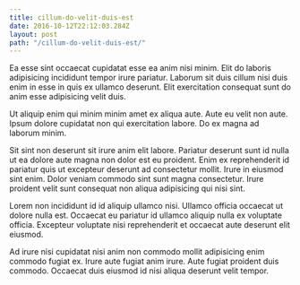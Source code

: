```yaml
---
title: cillum-do-velit-duis-est
date: 2016-10-12T22:12:03.284Z
layout: post
path: "/cillum-do-velit-duis-est/"
---
```


Ea esse sint occaecat cupidatat esse ea anim nisi minim. Elit do laboris adipisicing incididunt tempor irure pariatur. Laborum sit duis cillum nisi duis enim in esse in quis ex ullamco deserunt. Elit exercitation consequat sunt do anim esse adipisicing velit duis.

Ut aliquip enim qui minim minim amet ex aliqua aute. Aute eu velit non aute. Ipsum dolore cupidatat non qui exercitation labore. Do ex magna ad laborum minim.

Sit sint non deserunt sit irure anim elit labore. Pariatur deserunt sunt id nulla ut ea dolore aute magna non dolor est eu proident. Enim ex reprehenderit id pariatur quis ut excepteur deserunt ad consectetur mollit. Irure in eiusmod sint enim. Dolor veniam commodo sint sunt magna consectetur. Irure proident velit sunt consequat non aliqua adipisicing qui nisi sint.

Lorem non incididunt id id aliquip ullamco nisi. Ullamco officia occaecat ut dolore nulla est. Occaecat eu pariatur id ullamco aliquip nulla ex voluptate officia. Excepteur voluptate nisi reprehenderit et occaecat aute deserunt elit eiusmod.

Ad irure nisi cupidatat nisi anim non commodo mollit adipisicing enim commodo fugiat ex. Irure aute fugiat anim irure. Aute fugiat proident duis commodo. Occaecat duis eiusmod id nisi aliqua deserunt velit tempor.